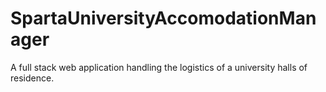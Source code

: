# SpartaUniversityAccomodationManager
A full stack web application handling the logistics of a university halls of residence. 
